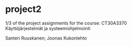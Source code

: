 # project2
1/3 of the project assignments for the course: CT30A3370 Käyttöjärjestelmät ja systeemiohjelmointi

Santeri Ruuskanen; Joonas Kukonlehto
